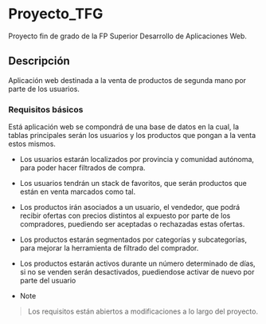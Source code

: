 # Proyecto_TFG

Proyecto fin de grado de la FP Superior Desarrollo de Aplicaciones Web.

## Descripción
Aplicación web destinada a la venta de productos de segunda mano por parte de los usuarios.

### Requisitos básicos
Está aplicación web se compondrá de una base de datos en la cual, la tablas principales serán los usuarios y los productos que pongan a la venta estos mismos.

+ Los usuarios estarán localizados por provincia y comunidad autónoma, para poder hacer filtrados de compra.
+ Los usuarios tendrán un stack de favoritos, que serán productos que están en venta marcados como tal.
+ Los productos irán asociados a un usuario, el vendedor, que podrá recibir ofertas con precios distintos al expuesto por parte de los compradores, puediendo ser aceptadas o rechazadas estas ofertas.
+ Los productos estarán segmentados por categorías y subcategorías, para mejorar la herramienta de filtrado del comprador.
+ Los productos estarán activos durante un número determinado de días, si no se venden serán desactivados, puediendose activar de nuevo por parte del usuario

+ > [!NOTE]
> Los requisitos están abiertos a modificaciones a lo largo del proyecto.
